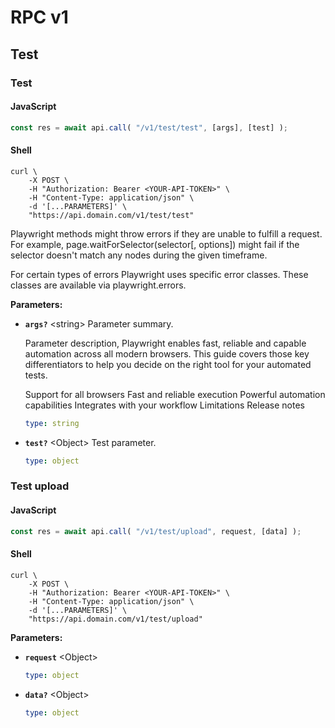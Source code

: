 # RPC v1

## Test

### Test

<!-- tabs:start -->

#### **JavaScript**

<!-- prettier-ignore -->
```javascript
const res = await api.call( "/v1/test/test", [args], [test] );
```

#### **Shell**

<!-- prettier-ignore -->
```shell
curl \
    -X POST \
    -H "Authorization: Bearer <YOUR-API-TOKEN>" \
    -H "Content-Type: application/json" \
    -d '[...PARAMETERS]' \
    "https://api.domain.com/v1/test/test"
```

<!-- tabs:end -->

Playwright methods might throw errors if they are unable to fulfill a request. For example, page.waitForSelector(selector[, options]) might fail if the selector doesn't match any nodes during the given timeframe.

For certain types of errors Playwright uses specific error classes. These classes are available via playwright.errors.

**Parameters:**

-   **`args?`** <string\> Parameter summary.

    Parameter description, Playwright enables fast, reliable and capable automation across all modern browsers. This guide covers those key differentiators to help you decide on the right tool for your automated tests.

    Support for all browsers
    Fast and reliable execution
    Powerful automation capabilities
    Integrates with your workflow
    Limitations
    Release notes

    <!-- prettier-ignore -->
    ```yaml
    type: string
    ```

-   **`test?`** <Object\> Test parameter.

    <!-- prettier-ignore -->
    ```yaml
    type: object
    ```

### Test upload

<!-- tabs:start -->

#### **JavaScript**

<!-- prettier-ignore -->
```javascript
const res = await api.call( "/v1/test/upload", request, [data] );
```

#### **Shell**

<!-- prettier-ignore -->
```shell
curl \
    -X POST \
    -H "Authorization: Bearer <YOUR-API-TOKEN>" \
    -H "Content-Type: application/json" \
    -d '[...PARAMETERS]' \
    "https://api.domain.com/v1/test/upload"
```

<!-- tabs:end -->

**Parameters:**

-   **`request`** <Object\>

    <!-- prettier-ignore -->
    ```yaml
    type: object
    ```

-   **`data?`** <Object\>

    <!-- prettier-ignore -->
    ```yaml
    type: object
    ```
